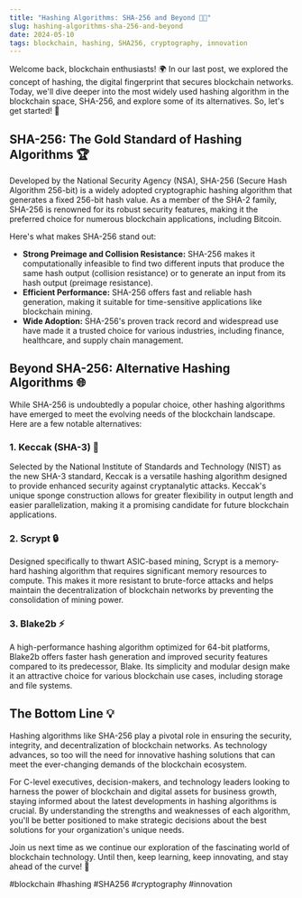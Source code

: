 ```yaml
---
title: "Hashing Algorithms: SHA-256 and Beyond 🔑🔄"
slug: hashing-algorithms-sha-256-and-beyond
date: 2024-05-10
tags: blockchain, hashing, SHA256, cryptography, innovation
---
```


Welcome back, blockchain enthusiasts! 🌍 In our last post, we explored the concept of hashing, the digital fingerprint that secures blockchain networks. Today, we'll dive deeper into the most widely used hashing algorithm in the blockchain space, SHA-256, and explore some of its alternatives. So, let's get started! 🚀

## SHA-256: The Gold Standard of Hashing Algorithms 🏆

Developed by the National Security Agency (NSA), SHA-256 (Secure Hash Algorithm 256-bit) is a widely adopted cryptographic hashing algorithm that generates a fixed 256-bit hash value. As a member of the SHA-2 family, SHA-256 is renowned for its robust security features, making it the preferred choice for numerous blockchain applications, including Bitcoin.

Here's what makes SHA-256 stand out:

- **Strong Preimage and Collision Resistance:** SHA-256 makes it computationally infeasible to find two different inputs that produce the same hash output (collision resistance) or to generate an input from its hash output (preimage resistance).
- **Efficient Performance:** SHA-256 offers fast and reliable hash generation, making it suitable for time-sensitive applications like blockchain mining.
- **Wide Adoption:** SHA-256's proven track record and widespread use have made it a trusted choice for various industries, including finance, healthcare, and supply chain management.

## Beyond SHA-256: Alternative Hashing Algorithms 🌐

While SHA-256 is undoubtedly a popular choice, other hashing algorithms have emerged to meet the evolving needs of the blockchain landscape. Here are a few notable alternatives:

### 1. Keccak (SHA-3) 🔁

Selected by the National Institute of Standards and Technology (NIST) as the new SHA-3 standard, Keccak is a versatile hashing algorithm designed to provide enhanced security against cryptanalytic attacks. Keccak's unique sponge construction allows for greater flexibility in output length and easier parallelization, making it a promising candidate for future blockchain applications.

### 2. Scrypt 🔒

Designed specifically to thwart ASIC-based mining, Scrypt is a memory-hard hashing algorithm that requires significant memory resources to compute. This makes it more resistant to brute-force attacks and helps maintain the decentralization of blockchain networks by preventing the consolidation of mining power.

### 3. Blake2b ⚡️

A high-performance hashing algorithm optimized for 64-bit platforms, Blake2b offers faster hash generation and improved security features compared to its predecessor, Blake. Its simplicity and modular design make it an attractive choice for various blockchain use cases, including storage and file systems.

## The Bottom Line 💡

Hashing algorithms like SHA-256 play a pivotal role in ensuring the security, integrity, and decentralization of blockchain networks. As technology advances, so too will the need for innovative hashing solutions that can meet the ever-changing demands of the blockchain ecosystem.

For C-level executives, decision-makers, and technology leaders looking to harness the power of blockchain and digital assets for business growth, staying informed about the latest developments in hashing algorithms is crucial. By understanding the strengths and weaknesses of each algorithm, you'll be better positioned to make strategic decisions about the best solutions for your organization's unique needs.

Join us next time as we continue our exploration of the fascinating world of blockchain technology. Until then, keep learning, keep innovating, and stay ahead of the curve! 🚀

#blockchain #hashing #SHA256 #cryptography #innovation